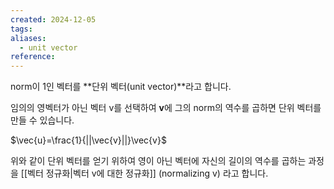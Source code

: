 ```yaml
---
created: 2024-12-05
tags: 
aliases:
  - unit vector
reference:
---
```

norm이 1인 벡터를 **단위 벡터(unit vector)**라고 합니다.

임의의 영벡터가 아닌 벡터 v를 선택하여 **v**에 그의 norm의 역수를 곱하면 단위 벡터를 만들 수 있습니다.

$\vec{u}=\frac{1}{||\vec{v}||}\vec{v}$

위와 같이 단위 벡터를 얻기 위하여 영이 아닌 벡터에 자신의 길이의 역수를 곱하는 과정을 [[벡터 정규화|벡터 v에 대한 정규화]] (normalizing v) 라고 합니다.
